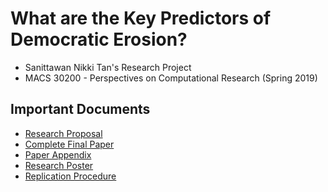 # What are the Key Predictors of Democratic Erosion?
* Sanittawan Nikki Tan's Research Project
* MACS 30200 - Perspectives on Computational Research (Spring 2019)

## Important Documents
* [Research Proposal](/docs/proposal/Sanittawan_Tan_proposal.pdf)
* [Complete Final Paper](/docs/final-paper/Tan_Sanittawan_final_paper.pdf)
* [Paper Appendix](/docs/methods-results/Tan_Sanittawan_Appendix_1.pdf)
* [Research Poster](/docs/poster/SNT_final_perspectives_research_poster.pdf)
* [Replication Procedure](/data)
